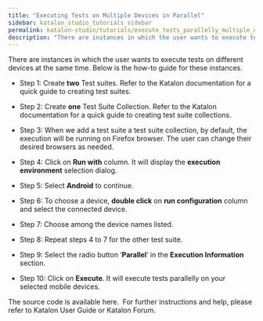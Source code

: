 ```yaml
---
title: "Executing Tests on Multiple Devices in Parallel"
sidebar: katalon_studio_tutorials_sidebar
permalink: katalon-studio/tutorials/execute_tests_parallelly_multiple_devices.html
description: "There are instances in which the user wants to execute tests on different devices parallelly. This is the how-to guide for these instances."
---
```

There are instances in which the user wants to execute tests on different devices at the same time. Below is the how-to guide for these instances.

*   Step 1: Create **two** Test suites. Refer to the Katalon documentation for a quick guide to creating test suites.
*   Step 2: Create **one** Test Suite Collection. Refer to the Katalon documentation for a quick guide to creating test suite collections.
*   Step 3: When we add a test suite a test suite collection, by default, the execution will be running on Firefox browser. The user can change their desired browsers as needed.

*   Step 4: Click on **Run with** column. It will display the **execution environment** selection dialog.

*   Step 5: Select **Android** to continue.

*   Step 6: To choose a device, **double click** on **run configuration** column and select the connected device.

*   Step 7: Choose among the device names listed.

*   Step 8: Repeat steps 4 to 7 for the other test suite.

*   Step 9: Select the radio button ‘**Parallel**‘ in the **Execution Information** section.
*   Step 10: Click on **Execute**. It will execute tests parallelly on your selected mobile devices.

The source code is available here.  For further instructions and help, please refer to Katalon User Guide or Katalon Forum.